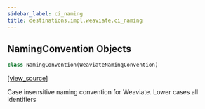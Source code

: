 ```yaml
---
sidebar_label: ci_naming
title: destinations.impl.weaviate.ci_naming
---
```


## NamingConvention Objects

```python
class NamingConvention(WeaviateNamingConvention)
```

[[view_source]](https://github.com/dlt-hub/dlt/blob/e9c9ecfa8a644fdb516dd74aabca3bf75bafb154/dlt/destinations/impl/weaviate/ci_naming.py#L4)

Case insensitive naming convention for Weaviate. Lower cases all identifiers


